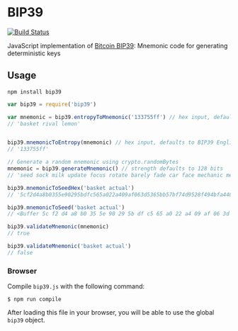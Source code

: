 BIP39
=====

[![Build Status](https://travis-ci.org/weilu/bip39.png?branch=master)](https://travis-ci.org/weilu/bip39)

JavaScript implementation of [Bitcoin BIP39](https://github.com/bitcoin/bips/blob/master/bip-0039.mediawiki): Mnemonic code for generating deterministic keys

## Usage

`npm install bip39`

```javascript
var bip39 = require('bip39')

var mnemonic = bip39.entropyToMnemonic('133755ff') // hex input, defaults to BIP39 English word list
// 'basket rival lemon'


bip39.mnemonicToEntropy(mnemonic) // hex input, defaults to BIP39 English word list
// '133755ff'

// Generate a random mnemonic using crypto.randomBytes
mnemonic = bip39.generateMnemonic() // strength defaults to 128 bits
// 'seed sock milk update focus rotate barely fade car face mechanic mercy'

bip39.mnemonicToSeedHex('basket actual')
// '5cf2d4a8b0355e90295bdfc565a022a409af063d5365bb57bf74d9528f494bfa4400f53d8349b80fdae44082d7f9541e1dba2b003bcfec9d0d53781ca676651f'

bip39.mnemonicToSeed('basket actual')
// <Buffer 5c f2 d4 a8 b0 35 5e 90 29 5b df c5 65 a0 22 a4 09 af 06 3d 53 65 bb 57 bf 74 d9 52 8f 49 4b fa 44 00 f5 3d 83 49 b8 0f da e4 40 82 d7 f9 54 1e 1d ba 2b ...>

bip39.validateMnemonic(mnemonic)
// true

bip39.validateMnemonic('basket actual')
// false
```

### Browser

Compile `bip39.js` with the following command:

    $ npm run compile

After loading this file in your browser, you will be able to use the global `bip39` object.
